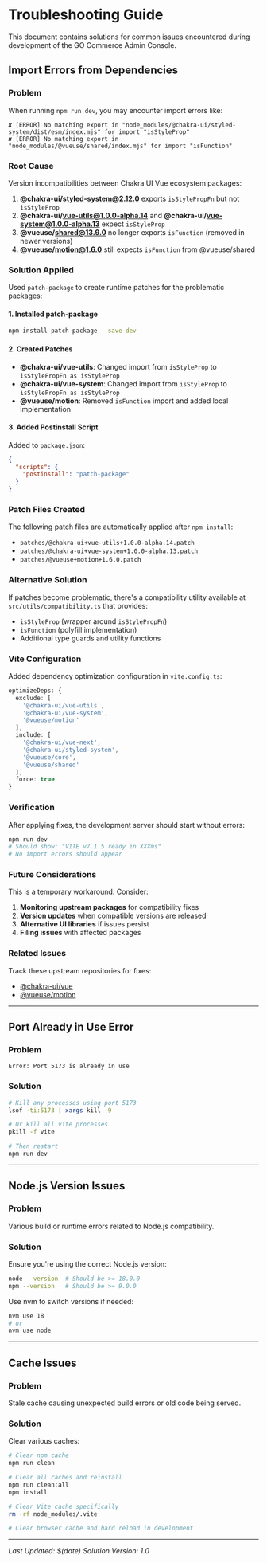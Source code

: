 # Troubleshooting Guide

This document contains solutions for common issues encountered during development of the GO Commerce Admin Console.

## Import Errors from Dependencies

### Problem
When running `npm run dev`, you may encounter import errors like:

```
✘ [ERROR] No matching export in "node_modules/@chakra-ui/styled-system/dist/esm/index.mjs" for import "isStyleProp"
✘ [ERROR] No matching export in "node_modules/@vueuse/shared/index.mjs" for import "isFunction"
```

### Root Cause
Version incompatibilities between Chakra UI Vue ecosystem packages:

1. **@chakra-ui/styled-system@2.12.0** exports `isStylePropFn` but not `isStyleProp`
2. **@chakra-ui/vue-utils@1.0.0-alpha.14** and **@chakra-ui/vue-system@1.0.0-alpha.13** expect `isStyleProp`
3. **@vueuse/shared@13.9.0** no longer exports `isFunction` (removed in newer versions)
4. **@vueuse/motion@1.6.0** still expects `isFunction` from @vueuse/shared

### Solution Applied
Used `patch-package` to create runtime patches for the problematic packages:

#### 1. Installed patch-package
```bash
npm install patch-package --save-dev
```

#### 2. Created Patches
- **@chakra-ui/vue-utils**: Changed import from `isStyleProp` to `isStylePropFn as isStyleProp`
- **@chakra-ui/vue-system**: Changed import from `isStyleProp` to `isStylePropFn as isStyleProp` 
- **@vueuse/motion**: Removed `isFunction` import and added local implementation

#### 3. Added Postinstall Script
Added to `package.json`:
```json
{
  "scripts": {
    "postinstall": "patch-package"
  }
}
```

### Patch Files Created
The following patch files are automatically applied after `npm install`:

- `patches/@chakra-ui+vue-utils+1.0.0-alpha.14.patch`
- `patches/@chakra-ui+vue-system+1.0.0-alpha.13.patch`
- `patches/@vueuse+motion+1.6.0.patch`

### Alternative Solution
If patches become problematic, there's a compatibility utility available at `src/utils/compatibility.ts` that provides:

- `isStyleProp` (wrapper around `isStylePropFn`)
- `isFunction` (polyfill implementation)
- Additional type guards and utility functions

### Vite Configuration
Added dependency optimization configuration in `vite.config.ts`:

```typescript
optimizeDeps: {
  exclude: [
    '@chakra-ui/vue-utils',
    '@chakra-ui/vue-system',
    '@vueuse/motion'
  ],
  include: [
    '@chakra-ui/vue-next',
    '@chakra-ui/styled-system',
    '@vueuse/core',
    '@vueuse/shared'
  ],
  force: true
}
```

### Verification
After applying fixes, the development server should start without errors:

```bash
npm run dev
# Should show: "VITE v7.1.5 ready in XXXms"
# No import errors should appear
```

### Future Considerations
This is a temporary workaround. Consider:

1. **Monitoring upstream packages** for compatibility fixes
2. **Version updates** when compatible versions are released
3. **Alternative UI libraries** if issues persist
4. **Filing issues** with affected packages

### Related Issues
Track these upstream repositories for fixes:
- [@chakra-ui/vue](https://github.com/chakra-ui/chakra-ui-vue)
- [@vueuse/motion](https://github.com/vueuse/motion)

---

## Port Already in Use Error

### Problem
```
Error: Port 5173 is already in use
```

### Solution
```bash
# Kill any processes using port 5173
lsof -ti:5173 | xargs kill -9

# Or kill all vite processes
pkill -f vite

# Then restart
npm run dev
```

---

## Node.js Version Issues

### Problem
Various build or runtime errors related to Node.js compatibility.

### Solution
Ensure you're using the correct Node.js version:

```bash
node --version  # Should be >= 18.0.0
npm --version   # Should be >= 9.0.0
```

Use nvm to switch versions if needed:
```bash
nvm use 18
# or
nvm use node
```

---

## Cache Issues

### Problem
Stale cache causing unexpected build errors or old code being served.

### Solution
Clear various caches:

```bash
# Clear npm cache
npm run clean

# Clear all caches and reinstall
npm run clean:all
npm install

# Clear Vite cache specifically
rm -rf node_modules/.vite

# Clear browser cache and hard reload in development
```

---

*Last Updated: $(date)*
*Solution Version: 1.0*
